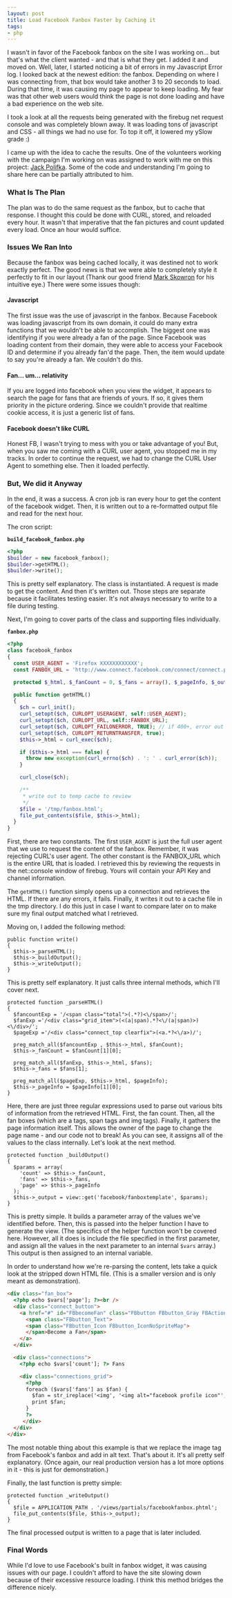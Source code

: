 ```yaml
---
layout: post
title: Load Facebook Fanbox Faster by Caching it
tags:
- php
---
```

I wasn't in favor of the Facebook fanbox on the site I was working on... but that's what the client wanted - and that is what they get.  I added it and moved on.  Well, later, I started noticing a bit of errors in my Javascript Error log.  I looked back at the newest edition: the fanbox.  Depending on where I was connecting from, that box would take another 3 to 20 seconds to load.  During that time, it was causing my page to appear to keep loading.  My fear was that other web users would think the page is not done loading and have a bad experience on the web site.

I took a look at all the requests being generated with the firebug net request console and was completely blown away.  It was loading tons of javascript and CSS - all things we had no use for.  To top it off, it lowered my ySlow grade :)

I came up with the idea to cache the results.  One of the volunteers working with the campaign I'm working on was assigned to work with me on this project: <a href="http://www.jackpolifka.com/">Jack Polifka</a>.  Some of the code and understanding I'm going to share here can be partially attributed to him.

### What Is The Plan

The plan was to do the same request as the fanbox, but to cache that response.  I thought this could be done with CURL, stored, and reloaded every hour.  It wasn't that imperative that the fan pictures and count updated every load.  Once an hour would suffice.

### Issues We Ran Into

Because the fanbox was being cached locally, it was destined not to work exactly perfect.  The good news is that we were able to completely style it perfectly to fit in our layout (Thank our good friend <a href="http://markskowrondesign.com">Mark Skowron</a> for his intuitive eye.)  There were some issues though:

#### Javascript

The first issue was the use of javascript in the fanbox.  Because Facebook was loading javascript from its own domain, it could do many extra functions that we wouldn't be able to accomplish.  The biggest one was identifying if you were already a fan of the page.  Since Facebook was loading content from their domain, they were able to access your Facebook ID and determine if you already fan'd the page.  Then, the item would update to say you're already a fan.  We couldn't do this.

#### Fan... um... relativity

If you are logged into facebook when you view the widget, it appears to search the page for fans that are friends of yours.  If so, it gives them priority in the picture ordering.  Since we couldn't provide that realtime cookie access, it is just a generic list of fans.

#### Facebook doesn't like CURL

Honest FB, I wasn't trying to mess with you or take advantage of you!  But, when you saw me coming with a CURL user agent, you stopped me in my tracks.  In order to continue the request, we had to change the CURL User Agent to something else.  Then it loaded perfectly.

### But, We did it Anyway

In the end, it was a success.  A cron job is ran every hour to get the content of the facebook widget.  Then, it is written out to a re-formatted output file and read for the next hour.

The cron script:

**`build_facebook_fanbox.php`**
```php
<?php
$builder = new facebook_fanbox();
$builder->getHTML();
$builder->write();
```

This is pretty self explanatory.  The class is instantiated.  A request is made to get the content.  And then it's written out.  Those steps are separate because it facilitates testing easier. It's not always necessary to write to a file during testing.

Next, I'm going to cover parts of the class and supporting files individually.

**`fanbox.php`**
```php
<?php
class facebook_fanbox
{
  const USER_AGENT = 'Firefox XXXXXXXXXXXX';
  const FANBOX_URL = 'http://www.connect.facebook.com/connect/connect.php?api_key=xxx&channel_url=xxx&id=xxx&name=&width=280&connections=8&stream=0&logobar=1';

  protected $_html, $_fanCount = 0, $_fans = array(), $_pageInfo, $_output;

  public function getHTML()
  {
    $ch = curl_init();
    curl_setopt($ch, CURLOPT_USERAGENT, self::USER_AGENT);
    curl_setopt($ch, CURLOPT_URL, self::FANBOX_URL);
    curl_setopt($ch, CURLOPT_FAILONERROR, TRUE); // if 400+, error out - don't want this
    curl_setopt($ch, CURLOPT_RETURNTRANSFER, true);
    $this->_html = curl_exec($ch);

    if ($this->_html === false) {
      throw new exception(curl_errno($ch) . ': ' . curl_error($ch));
    }

    curl_close($ch);

    /**
     * write out to temp cache to review
     */
    $file = '/tmp/fanbox.html';
    file_put_contents($file, $this->_html);
  }
}
```

First, there are two constants.  The first `USER_AGENT` is just the full user agent that we use to request the content of the fanbox.  Remember, it was rejecting CURL's user agent.  The other constant is the FANBOX_URL which is the entire URL that is loaded.  I retrieved this by reviewing the requests in the net::console window of firebug.  Yours will contain your API Key and channel information.

The `getHTML()` function simply opens up a connection and retrieves the HTML.  If there are any errors, it fails.  Finally, it writes it out to a cache file in the tmp directory.  I do this just in case I want to compare later on to make sure my final output matched what I retrieved.

Moving on, I added the following method:

```php?start_inline=1
public function write()
{
  $this->_parseHTML();
  $this->_buildOutput();
  $this->_writeOutput();
}
```

This is pretty self explanatory. It just calls three internal methods, which I'll cover next.

```php?start_inline=1
protected function _parseHTML()
{
  $fancountExp = '/<span class="total">(.*?)<\/span>/';
  $fanExp ='/<div class="grid_item">(<(a|span).*?<\/(a|span)>)<\/div>/';
  $pageExp ='/<div class="connect_top clearfix">(<a.*?<\/a>)/';

  preg_match_all($fancountExp , $this->_html, $fanCount);
  $this->_fanCount = $fanCount[1][0];

  preg_match_all($fanExp, $this->_html, $fans);
  $this->_fans = $fans[1];

  preg_match_all($pageExp, $this->_html, $pageInfo);
  $this->_pageInfo = $pageInfo[1][0];
}
```

Here, there are just three regular expressions used to parse out various bits of information from the retrieved HTML.  First, the fan count.  Then, all the fan boxes (which are a tags, span tags and img tags).  Finally, it gathers the page information itself.  This allows the owner of the page to change the page name - and our code not to break!  As you can see, it assigns all of the values to the class internally.  Let's look at the next method.

```php?start_inline=1
protected function _buildOutput()
{
  $params = array(
    'count' => $this->_fanCount, 
    'fans' => $this->_fans, 
    'page' => $this->_pageInfo
  );
  $this->_output = view::get('facebook/fanboxtemplate', $params);
}
```

This is pretty simple.  It builds a parameter array of the values we've identified before.  Then, this is passed into the helper function I have to generate the view.  (The specifics of the helper function won't be covered here.  However, all it does is include the file specified in the first parameter, and assign all the values in the next parameter to an internal `$vars` array.)  This output is then assigned to an internal variable.

In order to understand how we're re-parsing the content, lets take a quick look at the stripped down HTML file.  (This is a smaller version and is only meant as demonstration).

```html
<div class="fan_box">
  <?php echo $vars['page']; ?><br />
  <div class="connect_button">
    <a href="#" id="FBbecomeFan" class="FBbutton FBbutton_Gray FBActionButton">
      <span class="FBbutton_Text">
      <span class="FBbutton_Icon FBbutton_IconNoSpriteMap">
      </span>Become a Fan</span>
    </a>
  </div>

  <div class="connections">
    <?php echo $vars['count']; ?> Fans

    <div class="connections_grid">
      <?php
      foreach ($vars['fans'] as $fan) {
        $fan = str_ireplace('<img', '<img alt="facebook profile icon"', $fan);
        print $fan;
      }
      ?>
     </div>
  </div>
</div>
```

The most notable thing about this example is that we replace the image tag from Facebook's fanbox and add in alt text. That's about it.  It's all pretty self explanatory.  (Once again, our real production version has a lot more options in it - this is just for demonstration.)

Finally, the last function is pretty simple:

```php?start_inline=1
protected function _writeOutput()
{
  $file = APPLICATION_PATH . '/views/partials/facebookfanbox.phtml';
  file_put_contents($file, $this->_output);
}
```

The final processed output is written to a page that is later included.

### Final Words
While I'd love to use Facebook's built in fanbox widget, it was causing issues with our page.  I couldn't afford to have the site slowing down because of their excessive resource loading.  I think this method bridges the difference nicely.
